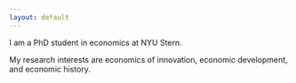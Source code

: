 ```yaml
---
layout: default
---
```


I am a PhD student in economics at NYU Stern.

My research interests are economics of innovation, economic development, and economic history.
